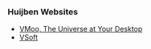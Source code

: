 ### Huijben Websites 
 * [VMoo, The Universe at Your Desktop](http://www.vmoo.com/)
 * [VSoft](http://www.vsoft.nl/)
